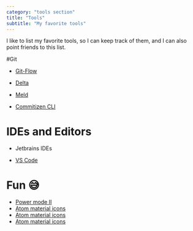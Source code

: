 ```yaml
---
category: "tools section"
title: "Tools"
subtitle: "My favorite tools"
---
```


I like to list my favorite tools, so I can keep track of them, and I can also point friends to this list.

#Git

- [Git-Flow](https://github.com/petervanderdoes/gitflow-avh)

- [Delta](https://github.com/dandavison/delta)

- [Meld](https://meldmerge.org/)

- [Commitizen CLI](https://github.com/commitizen/cz-cli)

# IDEs and Editors

- Jetbrains IDEs

- [VS Code](https://code.visualstudio.com/)

# Fun 😅

- [Power mode II](https://plugins.jetbrains.com/plugin/8251-power-mode-ii)
- [Atom material icons](https://plugins.jetbrains.com/plugin/10044-atom-material-icons)
- [Atom material icons](https://plugins.jetbrains.com/plugin/10044-atom-material-icons)
- [Atom material icons](https://plugins.jetbrains.com/plugin/7499-gittoolbox)
